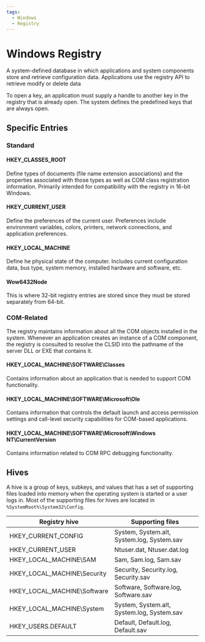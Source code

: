 ```yaml
---
tags:
  - Windows
  - Registry
---
```


# Windows Registry

A system-defined database in which applications and system components store and retrieve configuration data. Applications use the registry API to retrieve modify or delete data

To open a key, an application must supply a handle to another key in the registry that is already open. The system defines the predefined keys that are always open. 

## Specific Entries

### Standard

#### HKEY_CLASSES_ROOT

Define types of documents (file name extension associations) and the properties associated with those types as well as COM class registration information. Primarily intended for compatibility with the registry in 16-bit Windows.

#### HKEY_CURRENT_USER

Define the preferences of the current user. Preferences include environment variables, colors, printers, network connections, and application preferences.

#### HKEY_LOCAL_MACHINE

Define he physical state of the computer. Includes current configuration data, bus type, system memory, installed hardware and software, etc.

#### Wow6432Node

This is where 32-bit registry entries are stored since they must be stored separately from 64-bit. 

### COM-Related

The registry maintains information about all the COM objects installed in the system. Whenever an application creates an instance of a COM component, the registry is consulted to resolve the CLSID into the pathname of the server DLL or EXE that contains it.

#### HKEY_LOCAL_MACHINE\SOFTWARE\Classes

Contains information about an application that is needed to support COM functionality. 

#### HKEY_LOCAL_MACHINE\SOFTWARE\Microsoft\Ole

Contains information that controls the default launch and access permission settings and call-level security capabilities for COM-based applications.

#### HKEY_LOCAL_MACHINE\SOFTWARE\Microsoft\Windows NT\CurrentVersion

Contains information related to COM RPC debugging functionality.

## Hives

A hive is a group of keys, subkeys, and values that has a set of supporting files loaded into memory when the operating system is started or a user logs in. Most of the supporting files for hives are located in `%SystemRoot%\System32\Config`.

| Registry hive | Supporting files |
| ----------- | ----------- |
| HKEY_CURRENT_CONFIG | System, System.alt, System.log, System.sav |
| HKEY_CURRENT_USER | Ntuser.dat, Ntuser.dat.log |
| HKEY_LOCAL_MACHINE\SAM | Sam, Sam.log, Sam.sav | 
| HKEY_LOCAL_MACHINE\Security | Security, Security.log, Security.sav |
| HKEY_LOCAL_MACHINE\Software | Software, Software.log, Software.sav | 
| HKEY_LOCAL_MACHINE\System | System, System.alt, System.log, System.sav |
| HKEY_USERS\.DEFAULT | Default, Default.log, Default.sav |
